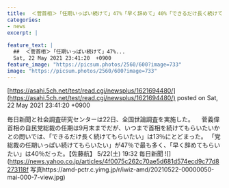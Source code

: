 ```yaml
---
title:  ＜菅首相＞「任期いっぱい続けて」47%「早く辞めて」40%「できるだけ長く続けてもらいたい」は13％...  
categories:
- news
excerpt: |
  
feature_text: |
  ##  ＜菅首相＞「任期いっぱい続けて」47%...
  Sat, 22 May 2021 23:41:20  +0900
feature_image: "https://picsum.photos/2560/600?image=733"
image: "https://picsum.photos/2560/600?image=733"
---
```


[https://asahi.5ch.net/test/read.cgi/newsplus/1621694480/](https://asahi.5ch.net/test/read.cgi/newsplus/1621694480/)
posted on Sat, 22 May 2021 23:41:20  +0900

<!--more-->

毎日新聞と社会調査研究センターは22日、全国世論調査を実施した。 　菅義偉首相の自民党総裁の任期は9月末までだが、いつまで首相を続けてもらいたいかとの問いでは、「できるだけ長く続けてもらいたい」は13％にとどまった。 「党総裁の任期いっぱい続けてもらいたい」が47％で最も多く、「早く辞めてもらいたい」は40％だった。【佐藤航】 5/22(土) 19:32 毎日新聞 ![](https://news.yahoo.co.jp/articles/4f0075c262c70ae5d681d574ecd9c77d8273118f 写真https://amd-pctr.c.yimg.jp/r/iwiz-amd/20210522-00000050-mai-000-7-view.jpg)
